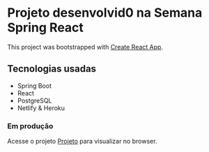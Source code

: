 # Projeto desenvolvid0 na Semana Spring React

This project was bootstrapped with [Create React App](https://github.com/facebook/create-react-app).

## Tecnologias usadas

- Spring Boot
- React
- PostgreSQL
- Netlify & Heroku

### Em produção

Acesse o projeto [Projeto](https://a2r-sds3.netlify.app/) para visualizar no browser.
